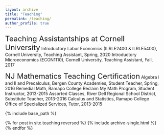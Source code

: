 ```yaml
---
layout: archive
title: "Teaching"
permalink: /teaching/
author_profile: true
---
```


<font size="+2">Teaching Assistantships at Cornell University</font>
	Introductory Labor Economics (ILRLE2400 & ILRLE5400), Cornell University, Teaching Assistant, Spring, 2020
	Introductory Microeconomics (ECON1110), Cornell University, Teaching Assistant, Fall, 2017

<font size="+2">NJ Mathematics Teaching Certification</font>
	Algebra I and II and Precalculus, Bergen County Academies, Student Teacher, Spring, 2016
	Remedial Math, Ramapo College Reclaim My Math Program, Student Instructor, 2013-2015
	Assorted Classes, River Dell Regional School District, Substitute Teacher, 2013-2016
	Calculus and Statistics, Ramapo College Office of Specialized Services, Tutor, 2013-2015
	

{% include base_path %}

{% for post in site.teaching reversed %}
  {% include archive-single.html %}
{% endfor %}
